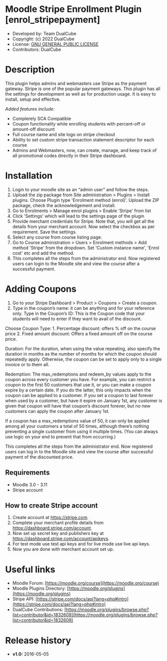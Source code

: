 Moodle Stripe Enrollment Plugin [enrol_stripepayment]
=======================
* Developed by: Team DualCube
* Copyright: (c) 2022 DualCube
* License: [GNU GENERAL PUBLIC LICENSE](LICENSE)
* Contributors:  DualCube

Description
===========
This plugin helps admins and webmasters use Stripe as the payment gateway. Stripe is one of the popular payment gateways. This plugin has all the settings for development as well as for production usage. It is easy to install, setup and effective.

_Added features include:_
* Complerely SCA Compatible
* Coupon functionality while enrolling students with percent-off or amount-off discount
* Full course name and site logo on stripe checkout
* Ability to set custom stripe transaction statement descriptor for each course
* Admins and Webmasters, now, can create, manage, and keep track of all promotional codes directly in their Stripe dashboard.

Installation
============
1. Login to your moodle site as an “admin user” and follow the steps.
2. Upload the zip package from Site administration > Plugins > Install plugins. Choose Plugin type 'Enrolment method (enrol)'. Upload the ZIP package, check the acknowledgement and install.
3. Go to Enrolments > Manage enrol plugins > Enable 'Stripe' from list
4. Click 'Settings' which will lead to the settings page of the plugin
5. Provide merchant credentials for Stripe. Note that, you will get all the details from your merchant account. Now select the checkbox as per requirement. Save the settings.
6. Select any course from course listing page.
7. Go to Course administration > Users > Enrolment methods > Add method 'Stripe' from the dropdown. Set 'Custom instance name', 'Enrol cost' etc and add the method.
8. This completes all the steps from the administrator end. Now registered users can login to the Moodle site and view the course after a successful payment.

Adding Coupons
==============
1. Go to your Stripe Dashboard >  Product > Coupons > Create a coupon.
2. Type in the coupon’s name: it can be anything and for your reference only.
  Type in the Coupon’s ID: This is the Coupon code that your students will need to enter if they want to avail of the discount.

  Choose Coupon Type: 
    1. Percentage discount: offers % off on the course price 
    2. Fixed amount discount: Offers a fixed amount off on the course price.

  Duration: For the duration, when using the value repeating, also specify the duration in months as the number of months for which the coupon should repeatedly apply. Otherwise, the coupon can be set to apply only to a single invoice or to them all.

Redemption: The max_redemptions and redeem_by values apply to the coupon across every customer you have. For example, you can restrict a coupon to the first 50 customers that use it, or you can make a coupon expire by a certain date. If you do the latter, this only impacts when the coupon can be applied to a customer. 
If you set a coupon to last forever when used by a customer, but have it expire on January 1st, any customer is given that coupon will have that coupon’s discount forever, but no new customers can apply the coupon after January 1st.

If a coupon has a max_redemptions value of 50, it can only be applied among all your customers a total of 50 times, although there’s nothing preventing a single customer from using it multiple times. (You can always use logic on your end to prevent that from occurring.)

This completes all the steps from the administrator end. Now registered users can log in to the Moodle site and view the course after successful payment of the discounted price.

Requirements
------------
* Moodle 3.0 - 3.11
* Stripe account


How to create Stripe account
--------------
1. Create account at https://stripe.com.
2. Complete your merchant profile details from https://dashboard.stripe.com/account.
3. Now set up secret key and publishers key at https://dashboard.stripe.com/account/apikeys.
4. For test mode use test api keys and for live mode use live api keys.
5. Now you are done with merchant account set up.


Useful links
============
* Moodle Forum: [https://moodle.org/course](https://moodle.org/course)
* Moodle Plugins Directory:  [https://moodle.org/plugins](https://moodle.org/plugins)
* Stripe API: [https://stripe.com/docs/api?lang=php#intro](https://stripe.com/docs/api?lang=php#intro)
* DualCube Contributions: [https://moodle.org/plugins/browse.php?list=contributor&id=1832609](https://moodle.org/plugins/browse.php?list=contributor&id=1832609)


Release history
===============
* **v1.0:** 2016-05-05

